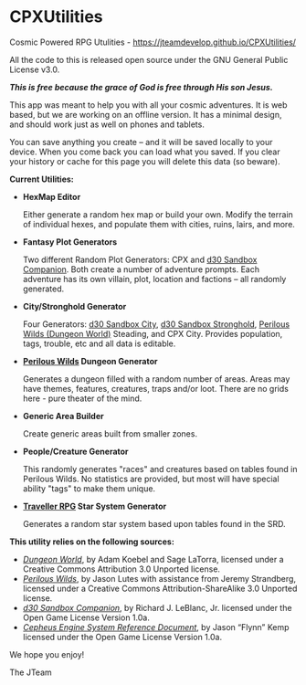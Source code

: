 # CPXUtilities
Cosmic Powered RPG Utulities - https://jteamdevelop.github.io/CPXUtilities/

All the code to this is released open source under the GNU General Public License v3.0.
<p><strong><em>This is free because the grace of God is free through His son Jesus.</em></strong></p>
<p>This app was meant to help you with all your cosmic adventures.  
It is web based, but we are working on an offline version.  
It has a minimal design, and should work just as well on phones and tablets.
</p>
<p>You can save anything you create – and it will be saved locally to your device.  
When you come back you can load what you saved.  If you clear your history or cache for 
this page you will delete this data (so beware).
</p>
<strong>Current Utilities:</strong>
<ul>
<li><strong>HexMap Editor</strong>
            <p>Either generate a random hex map or build your own.   
            Modify the terrain of individual hexes, and populate them with cities, ruins, lairs, and more.
            </p>
          </li>
          <li><strong>Fantasy Plot Generators</strong>
            <p>Two different Random Plot Generators: CPX and  
            <a href="http://www.drivethrurpg.com/product/124392/d30-Sandbox-Companion?affiliate_id=569798" class="strong">d30 Sandbox Companion</a>.
            Both create a number of adventure prompts. Each adventure has its own villain, plot, location and factions – all randomly generated.
            </p>
          </li>
          <li><strong>City/Stronghold Generator</strong>
            <p>Four Generators:    
              <a href="http://www.drivethrurpg.com/product/124392/d30-Sandbox-Companion?affiliate_id=569798" class="strong">d30 Sandbox City</a>, 
              <a href="http://www.drivethrurpg.com/product/124392/d30-Sandbox-Companion?affiliate_id=569798" class="strong">d30 Sandbox Stronghold</a>, 
              <a href="http://www.drivethrurpg.com/product/156979/The-Perilous-Wilds?affiliate_id=569798" class="strong">
              Perilous Wilds (Dungeon World)</a> Steading, and CPX City.  Provides population, tags, trouble, etc 
              and all data is editable.  
            </p>
          </li>
          <li><strong><a href="http://www.drivethrurpg.com/product/156979/The-Perilous-Wilds?affiliate_id=569798" class="strong">
            Perilous Wilds</a> Dungeon Generator</strong>
            <p>Generates a dungeon filled with a random number of areas.    
            Areas may have themes, features, creatures, traps and/or loot.
            There are no grids here - pure theater of the mind.  
            <p>
          </li>
          <li><strong>Generic Area Builder</strong>
            <p>Create generic areas built from smaller zones.   
            </p>
          </li>
          <li><strong>People/Creature Generator</strong>
            <p>This randomly generates "races" and creatures based on tables found in Perilous Wilds.  
            No statistics are provided, but most will have special ability "tags" to make them unique. 
            </p>
          </li>
          <li><strong><a href="http://www.drivethrurpg.com/product/186894/Cepheus-Engine-System-Reference-Document?affiliate_id=569798" class="strong">
            Traveller RPG</a> Star System Generator</strong>
            <p>Generates a random star system based upon tables found in the SRD.</p>
          </li></ul>
<strong>This utility relies on the following sources:</strong> 
<ul>
<li><a href="http://www.drivethrurpg.com/product/108028/Dungeon-World?affiliate_id=569798" class="strong">
<em>Dungeon World</em></a>, by Adam Koebel and Sage LaTorra, 
licensed under a Creative Commons Attribution 3.0 Unported license.
</li>
<li><a href="http://www.drivethrurpg.com/product/156979/The-Perilous-Wilds?affiliate_id=569798" class="strong">
<em>Perilous Wilds</em></a>, by Jason Lutes with assistance 
from Jeremy Strandberg, licensed under a Creative Commons Attribution-ShareAlike 3.0 Unported license.
</li>
<li><a href="http://www.drivethrurpg.com/product/124392/d30-Sandbox-Companion?affiliate_id=569798" class="strong">
<em>d30 Sandbox Companion</em></a>, by Richard J. LeBlanc, Jr. licensed under the 
<span v-on:click="showOGL" class="innerLink">Open Game License Version 1.0a</span>.
</li>
<li><a href="http://www.drivethrurpg.com/product/186894/Cepheus-Engine-System-Reference-Document?affiliate_id=569798" class="strong">
<em>Cepheus Engine System Reference Document</em></a>, 
by Jason “Flynn” Kemp licensed under the <span v-on:click="showOGL" class="innerLink">Open Game License Version 1.0a</span>.
</li>
</ul>
We hope you enjoy! 
<p>The JTeam</p>
